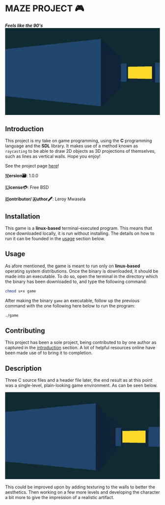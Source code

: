 MAZE PROJECT 🎮
===============
_**Feels like the 90's**_
![Game Layout Screenshot - Picture](./assets/img/hero-bg.jpg)

Introduction
------------

This project is my take on game programming, using the **C** programming language and the **SDL** library. It makes use of a method known as `raycasting` to be able to draw 2D objects as 3D projections of themselves, such as lines as vertical walls. Hope you enjoy!

See the project page [here](https://leroy-m.github.io/maze-project/)!

**🇻ersion🗃️**: 1.0.0

**🇱icense💳**: Free BSD

**🇨ontributor/ 🇦uthor🖋**: Leroy Mwasela

Installation
------------

This game is a **linux-based** terminal-executed program. This means that once downloaded locally, it is run without installing. The details on how to run it can be founded in the [usage](#usage) section below.

Usage
-----

As afore mentioned, the game is meant to run only on **linux-based** operating system distributions. Once the binary is downloaded, it should be made into an executable. To do so, open the terminal in the directory which the binary has been downloaded to, and type the following command:

```bash
chmod u+x game
```

After making the binary `game` an executable, follow up the previous command with the one following here below to run the program:

```bash
./game
```

Contributing
------------

This project has been a sole project, being contributed to by one author as captured in the [introduction](#introduction) section. A lot of helpful resources online have been made use of to bring it to completion.

Description
-----------

Three C source files and a header file later, the end result as at this point was a single-level, plain-looking game environment. As can be seen below.

![Game Layout Walkthrough - GIF](./assets/img/hero-bg.gif)

This could be improved upon by adding texturing to the walls to better the aesthetics. Then working on a few more levels and developing the character a bit more to give the impression of a realistic artifact.
